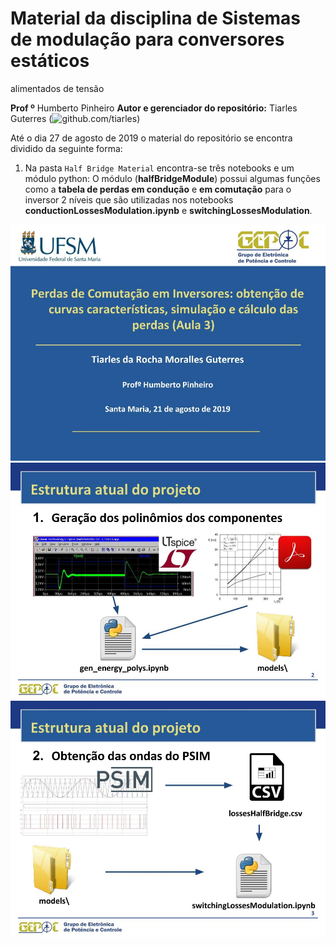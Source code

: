 # Material da disciplina de Sistemas de modulação para conversores estáticos 
alimentados de tensão

**Prof º** Humberto Pinheiro
**Autor e gerenciador do repositório:** Tiarles Guterres 
(![github.com/tiarles](github.com/tiarles))

Até o dia 27 de agosto de 2019 o material do repositório se encontra dividido 
da seguinte forma:

1. Na pasta ``Half Bridge Material`` encontra-se três notebooks e um módulo 
python: O módulo (**halfBridgeModule**) possui algumas funções como a 
**tabela de perdas em condução** e **em comutação** para o inversor 2 níveis 
que são utilizadas nos notebooks **conductionLossesModulation.ipynb** e 
**switchingLossesModulation**.

![](README-images/1.jpg)
![](README-images/2.jpg)
![](README-images/3.jpg)
